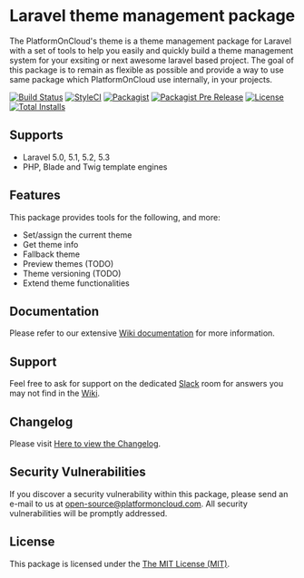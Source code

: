# Laravel theme management package

The PlatformOnCloud's theme is a theme management package for Laravel with a set of tools to help you easily and quickly build a theme management system for your exsiting or next awesome laravel based project. The goal of this package is to remain as flexible as possible and provide a way to use same package which PlatformOnCloud use internally, in your projects.

[![Build Status](https://img.shields.io/travis/platformoncloud/laravel-theme/master.svg?style=flat-square)](https://travis-ci.org/platformoncloud/laravel-theme)
[![StyleCI](https://styleci.io/repos/66715886/shield)](https://styleci.io/repos/66715886)
[![Packagist](https://img.shields.io/packagist/v/platformoncloud/laravel-theme.svg?style=flat-square)]()
[![Packagist Pre Release](https://img.shields.io/packagist/vpre/platformoncloud/laravel-theme.svg?style=flat-square)]()
[![License](https://img.shields.io/packagist/l/platformoncloud/laravel-theme.svg?style=flat-square)](LICENSE)
[![Total Installs](https://img.shields.io/packagist/dt/platformoncloud/laravel-theme.svg?style=flat-square)](https://packagist.org/packages/platformoncloud/laravel-theme)

## Supports

- Laravel 5.0, 5.1, 5.2, 5.3
- PHP, Blade and Twig template engines

## Features

This package provides tools for the following, and more:

- Set/assign the current theme
- Get theme info
- Fallback theme
- Preview themes (TODO)
- Theme versioning (TODO)
- Extend theme functionalities

## Documentation

Please refer to our extensive [Wiki documentation](https://github.com/platformoncloud/laravel-theme/wiki) for more information.

## Support

Feel free to ask for support on the dedicated [Slack](https://platformoncloud.slack.com/messages/theme/) room for answers you may not find in the [Wiki](https://github.com/platformoncloud/laravel-theme/wiki).

## Changelog

Please visit [Here to view the Changelog](https://github.com/platformoncloud/laravel-theme/blob/master/CHANGELOG.md).

## Security Vulnerabilities

If you discover a security vulnerability within this package, please send an e-mail to us at [open-source@platformoncloud.com](mailto:open-source@platformoncloud.com). All security vulnerabilities will be promptly addressed.

## License

This package is licensed under the [The MIT License (MIT)](https://opensource.org/licenses/MIT).